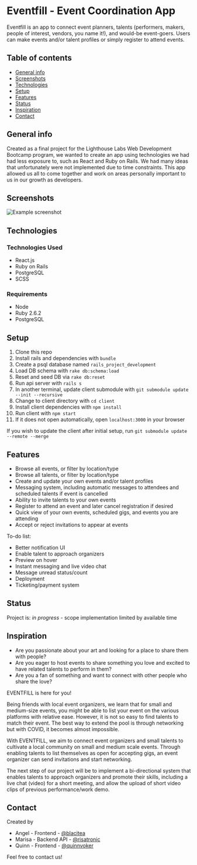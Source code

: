 # Eventfill - Event Coordination App

Eventfill is an app to connect event planners, talents (performers, makers, people of interest, vendors, you name it!), and would-be event-goers. Users can make events and/or talent profiles or simply register to attend events.

## Table of contents

- [General info](#general-info)
- [Screenshots](#screenshots)
- [Technologies](#technologies)
- [Setup](#setup)
- [Features](#features)
- [Status](#status)
- [Inspiration](#inspiration)
- [Contact](#contact)

## General info

Created as a final project for the Lighthouse Labs Web Development Bootcamp program, we wanted to create an app using technologies we had had less exposure to, such as React and Ruby on Rails. We had many ideas that unfortunately were not implemented due to time constraints. This app allowed us all to come together and work on areas personally important to us in our growth as developers.

## Screenshots

![Example screenshot](./img/screenshot.png)

## Technologies

### Technologies Used

- React.js
- Ruby on Rails
- PostgreSQL
- SCSS

### Requirements

- Node
- Ruby 2.6.2
- PostgreSQL

## Setup

1. Clone this repo
2. Install rails and dependencies with `bundle`
3. Create a psql database named `rails_project_development`
4. Load DB schema with `rake db:schema:load`
5. Reset and seed DB via `rake db:reset`
6. Run api server with `rails s`
7. In another terminal, update client submodule with `git submodule update --init --recursive`
8. Change to client directory with `cd client`
9. Install client dependencies with `npm install`
10. Run client with `npm start`
11. If it does not open automatically, open `localhost:3000` in your browser

If you wish to update the client after initial setup, run `git submodule update --remote --merge`

## Features

- Browse all events, or filter by location/type
- Browse all talents, or filter by location/type
- Create and update your own events and/or talent profiles
- Messaging system, including automatic messages to attendees and scheduled talents if event is cancelled
- Ability to invite talents to your own events
- Register to attend an event and later cancel registration if desired
- Quick view of your own events, scheduled gigs, and events you are attending
- Accept or reject invitations to appear at events

To-do list:

- Better notification UI
- Enable talent to approach organizers
- Preview on hover
- Instant messaging and live video chat
- Message unread status/count
- Deployment
- Ticketing/payment system

## Status

Project is: _in progress_ - scope implementation limited by available time

## Inspiration

- Are you passionate about your art and looking for a place to share them with people?
- Are you eager to host events to share something you love and excited to have related talents to perform in them?
- Are you a fan of something and want to connect with other people who share the love?

EVENTFILL is here for you!

Being friends with local event organizers, we learn that for small and medium-size events, you might be able to list your event on the various platforms with relative ease. However, it is not so easy to find talents to match their event. The best way to extend the pool is through networking but with COVID, it becomes almost impossible.

With EVENTFILL, we aim to connect event organizers and small talents to cultivate a local community on small and medium scale events. Through enabling talents to list themselves as open for accepting gigs, an event organizer can send invitations and start networking.

The next step of our project will be to implement a bi-directional system that enables talents to approach organizers and promote their skills, including a live chat (video) for a short meeting, and allow the upload of short video clips of previous performance/work demo.

## Contact

Created by

- Angel - Frontend - [@blacitea](https://github.com/blacitea)
- Marisa - Backend API - [@risatronic](https://github.com/risatronic)
- Quinn - Frontend - [@quinnvoker](https://github.com/quinnvoker)

Feel free to contact us!
